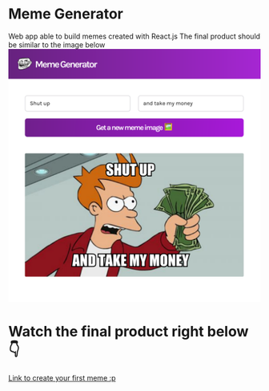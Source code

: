 # Meme Generator

Web app able to build memes created with React.js
The final product should be similar to the image below
![Meme generator](./src/assets/imgs/final.png)

# Watch the final product right below 👇

[Link to create your first meme :p](https://ijmemesgenerator.netlify.app/)

